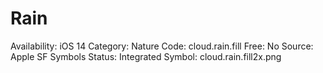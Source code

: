# Rain

Availability: iOS 14
Category: Nature
Code: cloud.rain.fill
Free: No
Source: Apple SF Symbols
Status: Integrated
Symbol: cloud.rain.fill2x.png